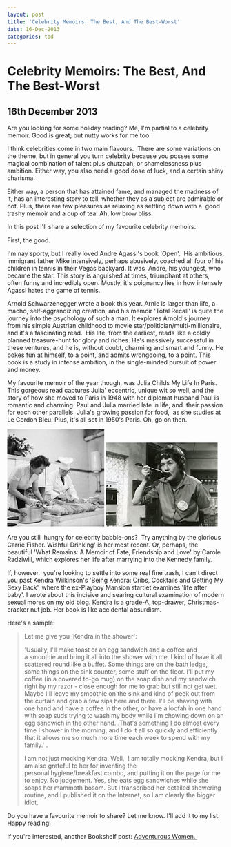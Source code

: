 ```yaml
---
layout: post
title: 'Celebrity Memoirs: The Best, And The Best-Worst'
date: 16-Dec-2013
categories: tbd
---
```


# Celebrity Memoirs: The Best, And The Best-Worst

## 16th December 2013

Are you looking for some holiday reading? Me,   I'm partial to a celebrity memoir. Good is great; but nutty works for me too.

I think celebrities come in two main flavours.  There are some variations on the theme,   but in general you turn celebrity because you posses some magical combination of talent plus chutzpah,   or shamelessness plus ambition. Either way, you also need a good dose of luck, and a certain shiny charisma.

Either way, a person that has attained fame, and managed the madness of it, has an interesting story to tell, whether they as a subject are admirable or not. Plus, there are few pleasures as relaxing as settling down with a  good trashy memoir and a cup of tea. Ah, low brow bliss.

In this post I'll share a selection of my favourite celebrity memoirs.

First, the good.

I'm nay sporty, but I really loved Andre Agassi's book 'Open'.  His ambitious, immigrant father Mike intensively, perhaps abusively, coached all four of his children in tennis in their Vegas backyard. It was  Andre, his youngest, who became the star. This story is anguished at times, triumphant at others, often funny and incredibly open. Mostly, it's poignancy lies in how intensely Agassi hates the game of tennis.

Arnold Schwarzenegger wrote a book this year. Arnie is larger than life, a macho, self-aggrandizing creation, and his memoir 'Total Recall' is quite the journey into the psychology of such a man. It explores Arnold's journey from his simple Austrian childhood to movie star/politician/multi-millionaire, and it's a fascinating read.  His life, from the earliest, reads like a coldly planned treasure-hunt for glory and riches. He's massively successful in these ventures, and he is, without doubt, charming and smart and funny. He pokes fun at himself, to a point, and admits wrongdoing, to a point. This book is a study in intense ambition, in the single-minded pursuit of power and money.

My favourite memoir of the year though, was Julia Childs My Life In Paris. This gorgeous read captures Julia' eccentric, unique wit so well, and the story of how she moved to Paris in 1948 with her diplomat husband Paul is romantic and charming. Paul and Julia married late in life, and  their passion for each other parallels  Julia's growing passion for food,  as she studies at Le Cordon Bleu. Plus, it's all set in 1950's Paris. Oh, go on then.

<img class="photo-horiz" src="/images/2013/12/download.jpg" />

 

<img class="photo-horiz" src="/images/2013/12/images.jpg" />

Are you still  hungry for celebrity babble-ons?  Try anything by the glorious Carrie Fisher. Wishful Drinking' is her most recent. Or, perhaps, the beautiful 'What Remains: A Memoir of Fate, Friendship and Love' by Carole Radziwill, which explores her life after marrying into the Kennedy family.

If, however,  you're looking to settle into some real fine trash, I can't direct you past Kendra Wilkinson's 'Being Kendra: Cribs, Cocktails and Getting My Sexy Back', where the ex-Playboy Mansion startlet examines 'life after baby'. I wrote about this incisive and searing cultural examination of modern sexual mores on my old blog. Kendra is a grade-A, top-drawer, Christmas-cracker nut job. Her book is like accidental absurdism.

Here's a sample:

<blockquote>Let me give you 'Kendra in the shower':

'Usually, I'll make toast or an egg sandwich and a coffee and a smoothie and bring it all into the shower with me. I kind of have it all scattered round like a buffet. Some things are on the bath ledge, some things on the sink counter, some stuff on the floor. I'll put my coffee (in a covered to-go mug) on the soap dish and my sandwich right by my razor - close enough for me to grab but still not get wet. Maybe I'll leave my smoothie on the sink and kind of peek out from the curtain and grab a few sips here and there. I'll be shaving with one hand and have a coffee in the other, or have a loofah in one hand with soap suds trying to wash my body while I'm chowing down on an egg sandwich in the other hand...That's something I do almost every time I shower in the morning, and I do it all so quickly and efficiently that it allows me so much more time each week to spend with my family.' .

I am not just mocking Kendra. Well,  I am totally mocking Kendra, but I am also grateful to her for inventing the personal hygiene/breakfast combo, and putting it on the page for me to enjoy. No judgement. Yes, she eats egg sandwiches while she soaps her mammoth bosom. But I transcribed her detailed showering routine, and I published it on the Internet, so I am clearly the bigger idiot.</blockquote>

Do you have a favourite memoir to share? Let me know. I'll add it to my list. Happy reading!

If you're interested, another Bookshelf post: <a href="http://mogantosh.com/bookshelf-adventurous-women/">Adventurous Women. </a>
